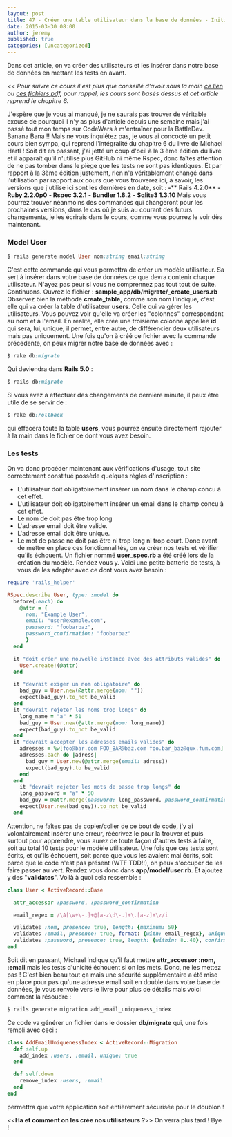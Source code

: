 ```yaml
---
layout: post
title: 47 - Créer une table utilisateur dans la base de données - Initiation à Rails
date: 2015-03-30 08:00
author: jeremy
published: true
categories: [Uncategorized]
---
```

Dans cet article, on va créer des utilisateurs et les insérer dans notre base de données en mettant les tests en avant.



<<
<em>Pour suivre ce cours il est plus que conseillé d’avoir sous la main <a href="http://french.railstutorial.org/chapters/beginning" target="_blank">ce lien</a> ou <a href="https://www.dropbox.com/sh/uuwaqjqbc8y3ybv/AACjqwYvxqHaXxADTjBp48-Ra?dl=0" target="_blank">ces fichiers pdf</a>, pour rappel, les cours sont </em><em>ba</em><em>sés dessus et cet article reprend le chapitre </em><em>6</em><em>.</em>
>>
<!--break-->
J'espère que je vous ai manqué, je ne saurais pas trouver de véritable excuse de pourquoi il n'y as plus d'article depuis une semaine mais j'ai passé tout mon temps sur CodeWars à m'entraîner pour la BattleDev. Banana Bana !!
Mais ne vous inquiétez pas, je vous ai concocté un petit cours bien sympa, qui reprend l'intégralité du chapitre 6 du livre de Michael Hartl ! Soit dit en passant, j'ai jetté un coup d'oeil à la 3 ème édition du livre et il apparaît qu'il n'utilise plus GitHub ni même Rspec, donc faîtes attention de ne pas tomber dans le piège que les tests ne sont pas identiques. Et par rapport à la 3ème édition justement, rien n'a véritablement changé dans l'utilisation par rapport aux cours que vous trouverez ici, à savoir, les versions que j'utilise ici sont les dernières en date, soit :
**-**** Rails 4.2.0**
**- Ruby 2.2.0p0**
**- Rspec 3.2.1**
**- Bundler 1.8.2**
**- Sqlite3 1.3.10**
Mais vous pourrez trouver néanmoins des commandes qui changeront pour les prochaines versions, dans le cas où je suis au courant des futurs changements, je les écrirais dans le cours, comme vous pourrez le voir dès maintenant.

### **Model User**

```ruby
$ rails generate model User nom:string email:string
```

C'est cette commande qui vous permettra de créer un modèle utilisateur. Sa sert à insérer dans votre base de données ce que devra contenir chaque utilisateur. N'ayez pas peur si vous ne comprennez pas tout tout de suite. Continuons.
Ouvrez le fichier : **sample_app/db/migrate/<time>_create_users.rb**
Observez bien la méthode **create_table**, comme son nom l'indique, c'est elle qui va créer la table d'utilisateur **users**. Celle qui va gérer les utilisateurs. Vous pouvez voir qu'elle va créer les "colonnes" correspondant au nom et à l'email. En réalité, elle crée une troisième colonne appellée **id** qui sera, lui, unique, il permet, entre autre, de différencier deux utilisateurs mais pas uniquement.
Une fois qu'on à créé ce fichier avec la commande précedente, on peux migrer notre base de données avec :

```ruby
$ rake db:migrate
```

Qui deviendra dans **Rails 5.0** :

```ruby
$ rails db:migrate
```

Si vous avez à effectuer des changements de dernière minute, il peux être utile de se servir de :

```ruby
$ rake db:rollback
```

qui effacera toute la table **users**, vous pourrez ensuite directement rajouter à la main dans le fichier ce dont vous avez besoin.

### **Les tests**
On va donc procéder maintenant aux vérifications d'usage, tout site correctement constitué possède quelques règles d'inscription :
- L'utilisateur doit obligatoirement insérer un nom dans le champ concu à cet effet.
- L'utilisateur doit obligatoirement insérer un email dans le champ concu à cet effet.
- Le nom de doit pas être trop long
- L'adresse email doit être valide.
- L'adresse email doit être unique.
- Le mot de passe ne doit pas être ni trop long ni trop court.
Donc avant de mettre en place ces fonctionnalités, on va créer nos tests et vérifier qu'ils échouent.
Un fichier nommé **user_spec.rb** a été créé lors de la création du modèle. Rendez vous y.
Voici une petite batterie de tests, à vous de les adapter avec ce dont vous avez besoin :

```ruby
require 'rails_helper'

RSpec.describe User, type: :model do
  before(:each) do
    @attr = {
      nom: "Example User",
      email: "user@example.com",
      password: "foobarbaz",
      password_confirmation: "foobarbaz"
      }
  end

  it "doit créer une nouvelle instance avec des attributs valides" do
    User.create!(@attr)
  end

  it "devrait exiger un nom obligatoire" do
    bad_guy = User.new(@attr.merge(nom: ""))
    expect(bad_guy).to_not be_valid
  end
  it "devrait rejeter les noms trop longs" do
    long_name = "a" * 51
    bad_guy = User.new(@attr.merge(nom: long_name))
    expect(bad_guy).to_not be_valid
  end
  it "devrait accepter les adresses emails valides" do
    adresses = %w[foo@bar.com FOO_BAR@baz.com foo.bar_baz@qux.fum.com]
    adresses.each do |adress|
      bad_guy = User.new(@attr.merge(email: adress))
      expect(bad_guy).to be_valid
    end
  end
    it "devrait rejeter les mots de passe trop longs" do
    long_password = "a" * 50
    bad_guy = @attr.merge(password: long_password, password_confirmation: long_password)
    expect(User.new(bad_guy)).to_not be_valid
  end
```

Attention, ne faîtes pas de copier/coller de ce bout de code, j'y ai volontairement insérer une erreur, réécrivez le pour la trouver et puis surtout pour apprendre, vous aurez de toute façon d'autres tests à faire, soit au total 10 tests pour le modèle utilisateur.
Une fois que ces tests sont écrits, et qu'ils échouent, soit parce que vous les avaient mal écrits, soit parce que le code n'est pas présent (WTF TDD!!), on peux s'occuper de les faire passer au vert.
Rendez vous donc dans **app/model/user.rb**. Et ajoutez y des "**validates**". Voilà à quoi cela ressemble :

```ruby
class User < ActiveRecord::Base

  attr_accessor :password, :password_confirmation

  email_regex = /\A[\w+\-.]+@[a-z\d\-.]+\.[a-z]+\z/i

  validates :nom, presence: true, length: {maximum: 50}
  validates :email, presence: true, format: {with: email_regex}, uniqueness: {case_sensitive: false}
  validates :password, presence: true, length: {within: 8..40}, confirmation: true
end
```

Soit dit en passant, Michael indique qu'il faut mettre **attr_accessor :nom, :email** mais les tests d'unicité échouent si on les mets. Donc, ne les mettez pas !
C'est bien beau tout ça mais une sécurité supplémentaire a été mise en place pour pas qu'une adresse email soit en double dans votre base de données, je vous renvoie vers le livre pour plus de détails mais voici comment la résoudre :

```ruby
$ rails generate migration add_email_uniqueness_index
```

Ce code va générer un fichier dans le dossier **db/migrate** qui, une fois rempli avec ceci :

```ruby
class AddEmailUniquenessIndex < ActiveRecord::Migration
  def self.up
    add_index :users, :email, unique: true
  end

  def self.down
    remove_index :users, :email
  end
end
```

permettra que votre application soit entièrement sécurisée pour le doublon !

<<**Ha et comment on les crée nos utilisateurs ?**>>
On verra plus tard !
Bye !
